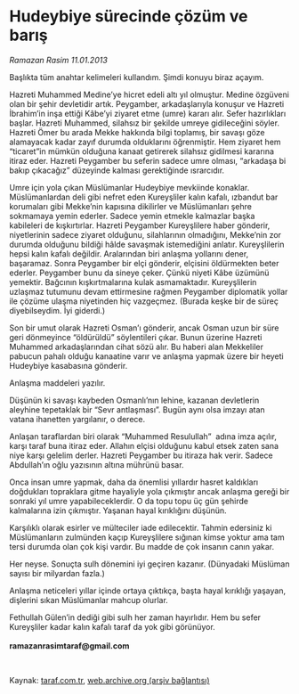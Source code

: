# Hudeybiye sürecinde çözüm ve barış 

*Ramazan Rasim 11.01.2013*

<div class="yazi"><p>Başlıkta tüm anahtar kelimeleri kullandım. Şimdi konuyu biraz açayım. </p>
<p>Hazreti Muhammed Medine’ye hicret edeli altı yıl olmuştur. Medine özgüveni olan bir şehir devletidir artık. Peygamber, arkadaşlarıyla konuşur ve Hazreti İbrahim’in inşa ettiği Kâbe’yi ziyaret etme (umre) kararı alır. Sefer hazırlıkları başlar. Hazreti Muhammed, silahsız bir şekilde umreye gidileceğini söyler. Hazreti Ömer bu arada Mekke hakkında bilgi toplamış, bir savaşı göze alamayacak kadar zayıf durumda olduklarını öğrenmiştir. Hem ziyaret hem “ticaret”in mümkün olduğuna kanaat getirerek silahsız gidilmesi kararına itiraz eder. Hazreti Peygamber bu seferin sadece umre olması, “arkadaşa bi bakıp çıkacağız” düzeyinde kalması gerektiğinde ısrarcıdır. </p>
<p>Umre için yola çıkan Müslümanlar Hudeybiye mevkiinde konaklar.  Müslümanlardan deli gibi nefret eden Kureyşliler kalın kafalı, ızbandut bar korumaları gibi Mekke’nin kapısına dikilirler ve Müslümanları şehre sokmamaya yemin ederler. Sadece yemin etmekle kalmazlar başka kabileleri de kışkırtırlar. Hazreti Peygamber Kureyşlilere haber gönderir, niyetlerinin sadece ziyaret olduğunu, silahlarının olmadığını, Mekke’nin zor durumda olduğunu bildiği hâlde savaşmak istemediğini anlatır. Kureyşlilerin hepsi kalın kafalı değildir. Aralarından biri anlaşma yollarını dener, başaramaz. Sonra Peygamber bir elçi gönderir, elçisini öldürmekten beter ederler. Peygamber bunu da sineye çeker. Çünkü niyeti Kâbe üzümünü yemektir. Bağcının kışkırtmalarına kulak asmamaktadır. Kureyşlilerin uzlaşmaz tutumunu devam ettirmesine rağmen Peygamber diplomatik yollar ile çözüme ulaşma niyetinden hiç vazgeçmez. (Burada keşke bir de süreç diyebilseydim. İyi giderdi.)</p>
<p>Son bir umut olarak Hazreti Osman’ı gönderir, ancak Osman uzun bir süre geri dönmeyince “öldürüldü” söylentileri çıkar. Bunun üzerine Hazreti Muhammed arkadaşlarından cihat sözü alır. Bu haberi alan Mekkeliler pabucun pahalı olduğu kanaatine varır ve anlaşma yapmak üzere bir heyeti Hudeybiye kasabasına gönderir. </p>
<p>Anlaşma maddeleri yazılır. </p>
<p>Düşünün ki savaşı kaybeden Osmanlı’nın lehine, kazanan devletlerin aleyhine tepetaklak bir “Sevr antlaşması”. Bugün aynı olsa imzayı atan vatana ihanetten yargılanır, o derece. </p>
<p>Anlaşan taraflardan biri olarak “Muhammed Resulullah”  adına imza açılır, karşı taraf buna itiraz eder. Allahın elçisi olduğunu kabul etsek zaten sana niye karşı gelelim derler. Hazreti Peygamber bu itiraza hak verir. Sadece Abdullah’ın oğlu yazısının altına mührünü basar. </p>
<p>Onca insan umre yapmak, daha da önemlisi yıllardır hasret kaldıkları doğdukları topraklara gitme hayaliyle yola çıkmıştır ancak anlaşma gereği bir sonraki yıl umre yapabileceklerdir. O da topu topu üç gün şehirde kalmalarına izin çıkmıştır. Yaşanan hayal kırıklığını düşünün. </p>
<p>Karşılıklı olarak esirler ve mülteciler iade edilecektir. Tahmin edersiniz ki Müslümanların zulmünden kaçıp Kureyşlilere sığınan kimse yoktur ama tam tersi durumda olan çok kişi vardır. Bu madde de çok insanın canın yakar. </p>
<p>Her neyse. Sonuçta sulh dönemini iyi geçiren kazanır. (Dünyadaki Müslüman sayısı bir milyardan fazla.) </p>
<p>Anlaşma neticeleri yıllar içinde ortaya çıktıkça, başta hayal kırıklığı yaşayan, dişlerini sıkan Müslümanlar mahcup olurlar. </p>
<p>Fethullah Gülen’in dediği gibi sulh her zaman hayırlıdır. Hem bu sefer Kureyşliler kadar kalın kafalı taraf da yok gibi görünüyor.<br/><br/><b>ramazanrasimtaraf@gmail.com</b></p>
<p> </p>
</div>

Kaynak: [taraf.com.tr](http://www.taraf.com.tr/ramazan-rasim/makale-hudeybiye-surecinde-cozum-ve-baris.htm), [web.archive.org (arşiv bağlantısı)](http://web.archive.org/web/20131107153116/http://www.taraf.com.tr/ramazan-rasim/makale-hudeybiye-surecinde-cozum-ve-baris.htm)
